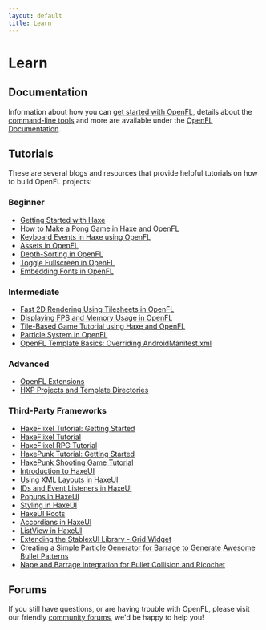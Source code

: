 ```yaml
---
layout: default
title: Learn
---
```


# Learn

## Documentation

Information about how you can [get started with OpenFL](/documentation/getting-started/), details about the [command-line tools](/documentation/command-line-tools) and more are available under the [OpenFL Documentation](/documentation/).

## Tutorials

These are several blogs and resources that provide helpful tutorials on how to build OpenFL projects:

### Beginner

 * [Getting Started with Haxe](http://haxecoder.com/post.php?id=9) <span class="glyphicon glyphicon-new-window"></span>
 * [How to Make a Pong Game in Haxe and OpenFL](http://haxecoder.com/post.php?id=14) <span class="glyphicon glyphicon-new-window"></span>
 * [Keyboard Events in Haxe using OpenFL](http://haxecoder.com/post.php?id=19) <span class="glyphicon glyphicon-new-window"></span>
 * [Assets in OpenFL](http://haxecoder.com/post.php?id=20) <span class="glyphicon glyphicon-new-window"></span>
 * [Depth-Sorting in OpenFL](http://haxecoder.com/post.php?id=66) <span class="glyphicon glyphicon-new-window"></span>
 * [Toggle Fullscreen in OpenFL](http://haxecoder.com/post.php?id=67) <span class="glyphicon glyphicon-new-window"></span>
 * [Embedding Fonts in OpenFL](http://haxecoder.com/post.php?id=69) <span class="glyphicon glyphicon-new-window"></span>

### Intermediate

 * [Fast 2D Rendering Using Tilesheets in OpenFL](http://haxecoder.com/post.php?id=21) <span class="glyphicon glyphicon-new-window"></span>
 * [Displaying FPS and Memory Usage in OpenFL](http://haxecoder.com/post.php?id=24) <span class="glyphicon glyphicon-new-window"></span>
 * [Tile-Based Game Tutorial using Haxe and OpenFL](http://haxecoder.com/post.php?id=25) <span class="glyphicon glyphicon-new-window"></span>
 * [Particle System in OpenFL](http://haxecoder.com/post.php?id=68) <span class="glyphicon glyphicon-new-window"></span>
 * [OpenFL Template Basics: Overriding AndroidManifest.xml](http://player03.com/2014/08/14/template-basics/) <span class="glyphicon glyphicon-new-window"></span>

### Advanced

 * [OpenFL Extensions](http://player03.com/2014/08/09/openfl-extensions/) <span class="glyphicon glyphicon-new-window"></span>
 * [HXP Projects and Template Directories](http://player03.com/2014/08/24/hxp/) <span class="glyphicon glyphicon-new-window"></span>

### Third-Party Frameworks

 * [HaxeFlixel Tutorial: Getting Started](http://haxecoder.com/post.php?id=44) <span class="glyphicon glyphicon-new-window"></span>
 * [HaxeFlixel Tutorial](http://haxeflixel.com/documentation/tutorials/) <span class="glyphicon glyphicon-new-window"></span>
 * [HaxeFlixel RPG Tutorial](http://haxecoder.com/post.php?id=45) <span class="glyphicon glyphicon-new-window"></span>
 * [HaxePunk Tutorial: Getting Started](http://haxecoder.com/post.php?id=31) <span class="glyphicon glyphicon-new-window"></span>
 * [HaxePunk Shooting Game Tutorial](http://haxecoder.com/post.php?id=32) <span class="glyphicon glyphicon-new-window"></span>
 * [Introduction to HaxeUI](http://haxecoder.com/post.php?id=70) <span class="glyphicon glyphicon-new-window"></span>
 * [Using XML Layouts in HaxeUI](http://haxecoder.com/post.php?id=71) <span class="glyphicon glyphicon-new-window"></span>
 * [IDs and Event Listeners in HaxeUI](http://haxecoder.com/post.php?id=72) <span class="glyphicon glyphicon-new-window"></span>
 * [Popups in HaxeUI](http://haxecoder.com/post.php?id=73) <span class="glyphicon glyphicon-new-window"></span>
 * [Styling in HaxeUI](http://haxecoder.com/post.php?id=74) <span class="glyphicon glyphicon-new-window"></span>
 * [HaxeUI Roots](http://haxecoder.com/post.php?id=75) <span class="glyphicon glyphicon-new-window"></span>
 * [Accordians in HaxeUI](http://haxecoder.com/post.php?id=76) <span class="glyphicon glyphicon-new-window"></span>
 * [ListView in HaxeUI](http://haxecoder.com/post.php?id=77) <span class="glyphicon glyphicon-new-window"></span>
 * [Extending the StablexUI Library - Grid Widget](http://xenizogames.com/blog/2014/09/adding-grid-widget-stablexui/) <span class="glyphicon glyphicon-new-window"></span>
 * [Creating a Simple Particle Generator for Barrage to Generate Awesome Bullet Patterns](http://xenizogames.com/blog/2014/11/creating-simple-particle-generator-and-barrage-generate-awesome-bullet-patterns/)  <span class="glyphicon glyphicon-new-window"></span>
 * [Nape and Barrage Integration for Bullet Collision and Ricochet](http://xenizogames.com/blog/2014/12/nape-and-barrage-physics-enabled-bullet-patterns/)

## Forums

If you still have questions, or are having trouble with OpenFL, please visit our friendly [community forums](http://community.openfl.org), we'd be happy to help you!
